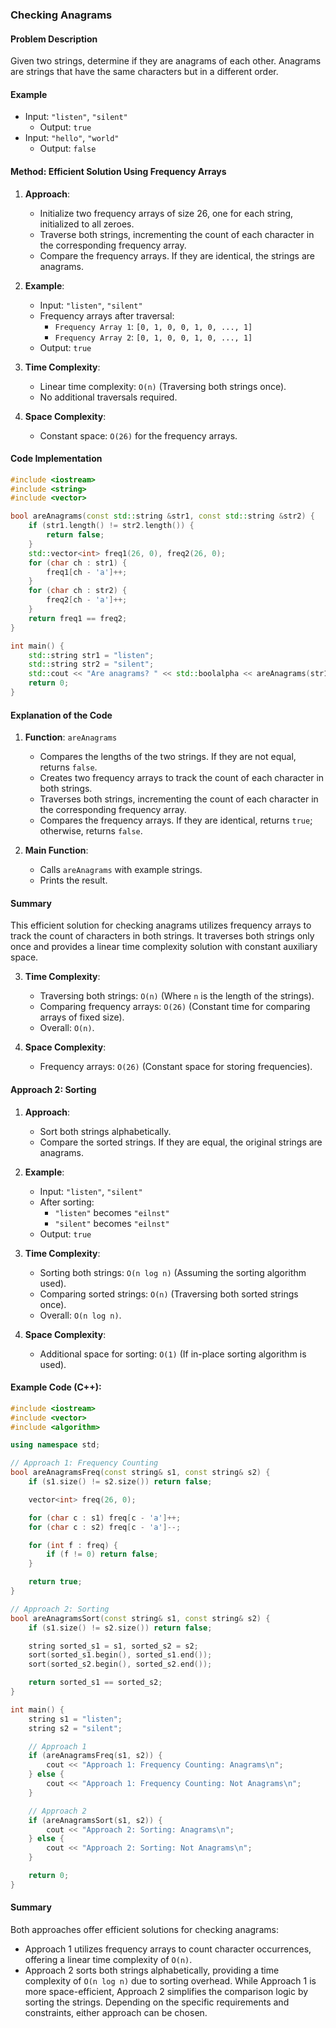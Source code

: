 ### Checking Anagrams

#### Problem Description
Given two strings, determine if they are anagrams of each other. Anagrams are strings that have the same characters but in a different order.

#### Example
- Input: `"listen"`, `"silent"`
  - Output: `true`
- Input: `"hello"`, `"world"`
  - Output: `false`

#### Method: Efficient Solution Using Frequency Arrays
1. **Approach**:
   - Initialize two frequency arrays of size 26, one for each string, initialized to all zeroes.
   - Traverse both strings, incrementing the count of each character in the corresponding frequency array.
   - Compare the frequency arrays. If they are identical, the strings are anagrams.

2. **Example**:
   - Input: `"listen"`, `"silent"`
   - Frequency arrays after traversal:
     - `Frequency Array 1`: `[0, 1, 0, 0, 1, 0, ..., 1]`
     - `Frequency Array 2`: `[0, 1, 0, 0, 1, 0, ..., 1]`
   - Output: `true`

3. **Time Complexity**: 
   - Linear time complexity: `O(n)` (Traversing both strings once).
   - No additional traversals required.

4. **Space Complexity**:
   - Constant space: `O(26)` for the frequency arrays.

#### Code Implementation

```cpp
#include <iostream>
#include <string>
#include <vector>

bool areAnagrams(const std::string &str1, const std::string &str2) {
    if (str1.length() != str2.length()) {
        return false;
    }
    std::vector<int> freq1(26, 0), freq2(26, 0);
    for (char ch : str1) {
        freq1[ch - 'a']++;
    }
    for (char ch : str2) {
        freq2[ch - 'a']++;
    }
    return freq1 == freq2;
}

int main() {
    std::string str1 = "listen";
    std::string str2 = "silent";
    std::cout << "Are anagrams? " << std::boolalpha << areAnagrams(str1, str2) << std::endl;
    return 0;
}
```

#### Explanation of the Code
1. **Function**: `areAnagrams`
   - Compares the lengths of the two strings. If they are not equal, returns `false`.
   - Creates two frequency arrays to track the count of each character in both strings.
   - Traverses both strings, incrementing the count of each character in the corresponding frequency array.
   - Compares the frequency arrays. If they are identical, returns `true`; otherwise, returns `false`.

2. **Main Function**:
   - Calls `areAnagrams` with example strings.
   - Prints the result.

#### Summary
This efficient solution for checking anagrams utilizes frequency arrays to track the count of characters in both strings. It traverses both strings only once and provides a linear time complexity solution with constant auxiliary space.


3. **Time Complexity**:
   - Traversing both strings: `O(n)` (Where `n` is the length of the strings).
   - Comparing frequency arrays: `O(26)` (Constant time for comparing arrays of fixed size).
   - Overall: `O(n)`.

4. **Space Complexity**:
   - Frequency arrays: `O(26)` (Constant space for storing frequencies).

#### Approach 2: Sorting

1. **Approach**:
   - Sort both strings alphabetically.
   - Compare the sorted strings. If they are equal, the original strings are anagrams.

2. **Example**:
   - Input: `"listen"`, `"silent"`
   - After sorting:
     - `"listen"` becomes `"eilnst"`
     - `"silent"` becomes `"eilnst"`
   - Output: `true`

3. **Time Complexity**:
   - Sorting both strings: `O(n log n)` (Assuming the sorting algorithm used).
   - Comparing sorted strings: `O(n)` (Traversing both sorted strings once).
   - Overall: `O(n log n)`.

4. **Space Complexity**:
   - Additional space for sorting: `O(1)` (If in-place sorting algorithm is used).

#### Example Code (C++):

```cpp
#include <iostream>
#include <vector>
#include <algorithm>

using namespace std;

// Approach 1: Frequency Counting
bool areAnagramsFreq(const string& s1, const string& s2) {
    if (s1.size() != s2.size()) return false;

    vector<int> freq(26, 0);

    for (char c : s1) freq[c - 'a']++;
    for (char c : s2) freq[c - 'a']--;

    for (int f : freq) {
        if (f != 0) return false;
    }

    return true;
}

// Approach 2: Sorting
bool areAnagramsSort(const string& s1, const string& s2) {
    if (s1.size() != s2.size()) return false;

    string sorted_s1 = s1, sorted_s2 = s2;
    sort(sorted_s1.begin(), sorted_s1.end());
    sort(sorted_s2.begin(), sorted_s2.end());

    return sorted_s1 == sorted_s2;
}

int main() {
    string s1 = "listen";
    string s2 = "silent";

    // Approach 1
    if (areAnagramsFreq(s1, s2)) {
        cout << "Approach 1: Frequency Counting: Anagrams\n";
    } else {
        cout << "Approach 1: Frequency Counting: Not Anagrams\n";
    }

    // Approach 2
    if (areAnagramsSort(s1, s2)) {
        cout << "Approach 2: Sorting: Anagrams\n";
    } else {
        cout << "Approach 2: Sorting: Not Anagrams\n";
    }

    return 0;
}
```

#### Summary
Both approaches offer efficient solutions for checking anagrams:
- Approach 1 utilizes frequency arrays to count character occurrences, offering a linear time complexity of `O(n)`.
- Approach 2 sorts both strings alphabetically, providing a time complexity of `O(n log n)` due to sorting overhead.
While Approach 1 is more space-efficient, Approach 2 simplifies the comparison logic by sorting the strings. Depending on the specific requirements and constraints, either approach can be chosen.